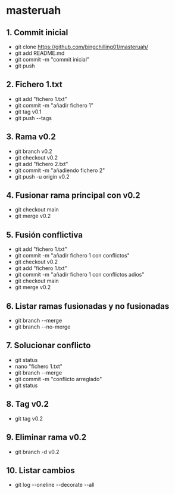 # masteruah
## 1. Commit inicial <br />
- git clone https://github.com/bingchilling01/masteruah/
- git add README.md 
- git commit -m "commit inicial"
- git push 
## 2. Fichero 1.txt 
- git add "fichero 1.txt" 
- git commit -m "añadir fichero 1" 
- git tag v0.1 
- git push --tags 
## 3. Rama v0.2 
- git branch v0.2 
- git checkout v0.2 
- git add "fichero 2.txt"
- git commit -m "añadiendo fichero 2"
- git push -u origin v0.2
## 4. Fusionar rama principal con v0.2
- git checkout main
- git merge v0.2
## 5. Fusión conflictiva
- git add "fichero 1.txt"
- git commit -m "añadir fichero 1 con conflictos"
- git checkout v0.2
- git add "fichero 1.txt"
- git commit -m "añadir fichero 1 con conflictos adios"
- git checkout main
- git merge v0.2
## 6. Listar ramas fusionadas y no fusionadas
- git branch --merge
- git branch --no-merge
## 7. Solucionar conflicto
- git status
- nano "fichero 1.txt"
- git branch --merge
- git commit -m "conflicto arreglado"
- git status
## 8. Tag v0.2
- git tag v0.2
## 9. Eliminar rama v0.2
- git branch -d v0.2
## 10. Listar cambios
- git log --oneline --decorate --all

